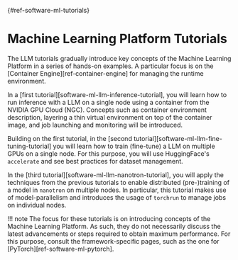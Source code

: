 [](){#ref-software-ml-tutorials}
# Machine Learning Platform Tutorials

The LLM tutorials gradually introduce key concepts of the Machine Learning Platform in a series of hands-on examples. A particular focus is on the [Container Engine][ref-container-engine] for managing the runtime environment.

In a [first tutorial][software-ml-llm-inference-tutorial], you will learn how to run inference with a LLM on a single node using a container from the NVIDIA GPU Cloud (NGC). Concepts such as container environment description, layering a thin virtual environment on top of the container image, and job launching and monitoring will be introduced.

Building on the first tutorial, in the [second tutorial][software-ml-llm-fine-tuning-tutorial] you will learn how to train (fine-tune) a LLM on multiple GPUs on a single node. For this purpose, you will use HuggingFace's `accelerate` and see best practices for dataset management.

In the [third tutorial][software-ml-llm-nanotron-tutorial], you will apply the techniques from the previous tutorials to enable distributed (pre-)training of a model in `nanotron` on multiple nodes. In particular, this tutorial makes use of model-parallelism and introduces the usage of `torchrun` to manage jobs on individual nodes.

!!! note
    The focus for these tutorials is on introducing concepts of the Machine Learning Platform. As such, they do not necessarily discuss the latest advancements or steps required to obtain maximum performance. For this purpose, consult the framework-specific pages, such as the one for [PyTorch][ref-software-ml-pytorch]. 